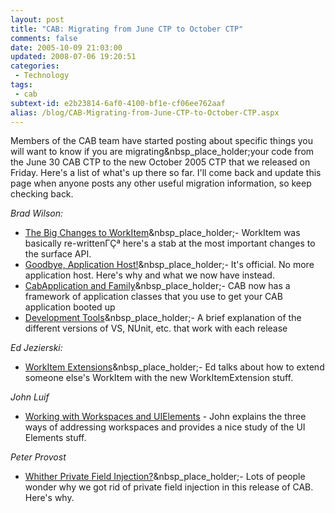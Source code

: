 ```yaml
---
layout: post
title: "CAB: Migrating from June CTP to October CTP"
comments: false
date: 2005-10-09 21:03:00
updated: 2008-07-06 19:20:51
categories:
 - Technology
tags:
 - cab
subtext-id: e2b23814-6af0-4100-bf1e-cf06ee762aaf
alias: /blog/CAB-Migrating-from-June-CTP-to-October-CTP.aspx
---
```



Members of the CAB team have started posting about specific things you will want to know if you are migrating&nbsp_place_holder;your code from the June 30 CAB CTP to the new October 2005 CTP that we released on Friday. Here's a list of what's up there so far. I'll come back and update this page when anyone posts any other useful migration information, so keep checking back. 

_Brad Wilson:_

  * [The Big Changes to WorkItem](http://www.agileprogrammer.com/dotnetguy/archive/2005/10/09/8456.aspx)&nbsp_place_holder;- WorkItem was basically re-writtenΓÇª here's a stab at the most important changes to the surface API. 
  * [Goodbye, Application Host!](http://www.agileprogrammer.com/dotnetguy/archive/2005/10/09/8458.aspx)&nbsp_place_holder;- It's official. No more application host. Here's why and what we now have instead. 
  * [CabApplication and Family](http://www.agileprogrammer.com/dotnetguy/archive/2005/10/09/8459.aspx)&nbsp_place_holder;- CAB now has a framework of application classes that you use to get your CAB application booted up 
  * [Development Tools](http://www.agileprogrammer.com/dotnetguy/archive/2005/10/10/8488.aspx)&nbsp_place_holder;- A brief explanation of the different versions of VS, NUnit, etc. that work with each release

_Ed Jezierski:_

  * [WorkItem Extensions](http://www.gotdotnet.com/codegallery/messageboard/thread.aspx?id=22f72167-af95-44ce-a6ca-f2eafbf2653c&mbid=5194517d-42c9-4cfd-b7a5-87d7cebc6c60&threadid=71ba07d3-9038-4f9e-bb70-5796ddfc0d26)&nbsp_place_holder;- Ed talks about how to extend someone else's WorkItem with the new WorkItemExtension stuff.

_John Luif_

  * [Working with Workspaces and UIElements](http://luifit.net/blogs/jluif/PermaLink.aspx?guid=2b17f027-c149-4cb9-a7f2-222ab7999bca) - John explains the three ways of addressing workspaces and provides a nice study of the UI Elements stuff.

_Peter Provost_

  * [Whither Private Field Injection?](/archive/2005/10/13/8606.aspx)&nbsp_place_holder;- Lots of people wonder why we got rid of private field injection in this release of CAB. Here's why.
